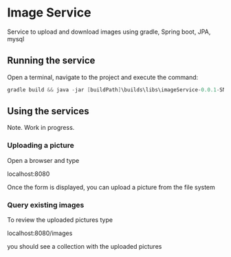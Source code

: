 # Image Service
Service to upload and download images using gradle, Spring boot, JPA, mysql

## Running the service
Open a terminal, navigate to the project and execute the command:
```java
gradle build && java -jar [buildPath]\builds\libs\imageService-0.0.1-SNAPSHOT.jar
```

## Using the services

Note. Work in progress.

### Uploading a picture
Open a browser and type
 
localhost:8080

Once the form is displayed, you can upload a picture from the file system

### Query existing images
To review the uploaded pictures type
 
localhost:8080/images

you should see a collection with the uploaded pictures